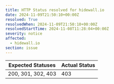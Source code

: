 ```yaml
---
title: HTTP Status resolved for hidewall.io
date: 2024-11-09T21:50:10+00:00Z
resolved: True
resolvedWhen: 2024-11-09T21:50:10+00:00Z
resolvedStartTime: 2024-11-08T11:28:04+00:00Z
severity: notice
affected:
  - hidewall.io
section: issue
---
```


| Expected Statuses | Actual Status  |
|-------------------|----------------|
| 200, 301, 302, 403 | 403 |
